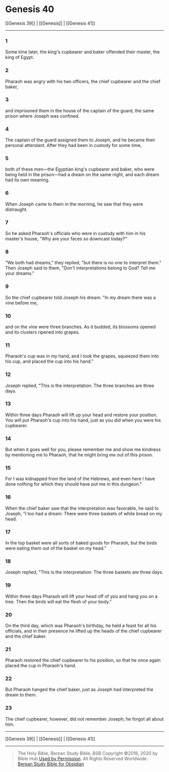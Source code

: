 # Genesis 40

[[Genesis 39]] | [[Genesis]] | [[Genesis 41]]

---

### 1
Some time later, the king's cupbearer and baker offended their master, the king of Egypt.

### 2
Pharaoh was angry with his two officers, the chief cupbearer and the chief baker,

### 3
and imprisoned them in the house of the captain of the guard, the same prison where Joseph was confined.

### 4
The captain of the guard assigned them to Joseph, and he became their personal attendant. After they had been in custody for some time,

### 5
both of these men—the Egyptian king's cupbearer and baker, who were being held in the prison—had a dream on the same night, and each dream had its own meaning.

### 6
When Joseph came to them in the morning, he saw that they were distraught.

### 7
So he asked Pharaoh's officials who were in custody with him in his master's house, "Why are your faces so downcast today?"

### 8
"We both had dreams," they replied, "but there is no one to interpret them." Then Joseph said to them, "Don't interpretations belong to God? Tell me your dreams."

### 9
So the chief cupbearer told Joseph his dream: "In my dream there was a vine before me,

### 10
and on the vine were three branches. As it budded, its blossoms opened and its clusters ripened into grapes.

### 11
Pharaoh's cup was in my hand, and I took the grapes, squeezed them into his cup, and placed the cup into his hand."

### 12
Joseph replied, "This is the interpretation: The three branches are three days.

### 13
Within three days Pharaoh will lift up your head and restore your position. You will put Pharaoh's cup into his hand, just as you did when you were his cupbearer.

### 14
But when it goes well for you, please remember me and show me kindness by mentioning me to Pharaoh, that he might bring me out of this prison.

### 15
For I was kidnapped from the land of the Hebrews, and even here I have done nothing for which they should have put me in this dungeon."

### 16
When the chief baker saw that the interpretation was favorable, he said to Joseph, "I too had a dream: There were three baskets of white bread on my head.

### 17
In the top basket were all sorts of baked goods for Pharaoh, but the birds were eating them out of the basket on my head."

### 18
Joseph replied, "This is the interpretation: The three baskets are three days.

### 19
Within three days Pharaoh will lift your head off of you and hang you on a tree. Then the birds will eat the flesh of your body."

### 20
On the third day, which was Pharaoh's birthday, he held a feast for all his officials, and in their presence he lifted up the heads of the chief cupbearer and the chief baker.

### 21
Pharaoh restored the chief cupbearer to his position, so that he once again placed the cup in Pharaoh's hand.

### 22
But Pharaoh hanged the chief baker, just as Joseph had interpreted the dream to them.

### 23
The chief cupbearer, however, did not remember Joseph; he forgot all about him.

---

[[Genesis 39]] | [[Genesis]] | [[Genesis 41]]

---

> The Holy Bible, Berean Study Bible, BSB
> Copyright &copy;2016, 2020 by Bible Hub
> [Used by Permission](https://berean.bible/terms.htm). All Rights Reserved Worldwide.
> [Berean Study Bible for Obsidian](https://github.com/gapmiss/berean-study-bible-for-obsidian)

